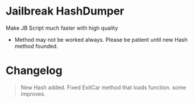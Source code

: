 # Jailbreak HashDumper

Make JB Script much faster with high quality

- Method may not be worked always. Please be patient until new Hash method founded.

# Changelog

> New Hash added.
> Fixed ExitCar method that loads function.
> some improves.
